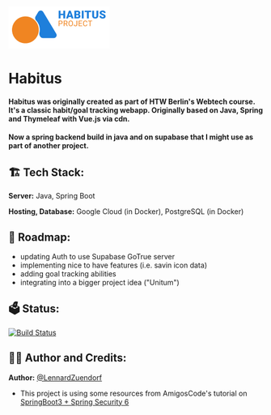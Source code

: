 ![Logo](https://github.com/LennardZuendorf/ignitus/blob/main/public/github/habitus.png)

<h1>Habitus</h1>
<h4>Habitus was originally created as part of HTW Berlin's Webtech course. It's a classic habit/goal tracking webapp.
Originally based on Java, Spring and Thymeleaf with Vue.js via cdn.</h4>

<h4>Now a spring backend build in java and on supabase that I might use as part of another project.</h4>

<h2>🏗️ Tech Stack:</h2>

**Server:** Java, Spring Boot

**Hosting, Database:** Google Cloud (in Docker), PostgreSQL (in Docker)

<h2>🚧 Roadmap:</h2>

- updating Auth to use Supabase GoTrue server
- implementing nice to have features (i.e. savin icon data)
- adding goal tracking abilities
- integrating into a bigger project idea ("Unitum")

<h2>🗳️ Status:</h2>

[![Build Status](https://app.travis-ci.com/LennardZuendorf/habitus.svg?branch=production)](https://app.travis-ci.com/LennardZuendorf/habitus)


<h2>👨‍💻 Author and Credits:</h2>

**Author:** [@LennardZuendorf](https://github.com/LennardZuendorf)

- This project is using some resources from AmigosCode's tutorial on [SpringBoot3 + Spring Security 6](https://www.youtube.com/watch?v=KxqlJblhzfI&t=2124s&ab_channel=Amigoscode)
